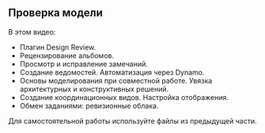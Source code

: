 ## Проверка модели

В этом видео:

- Плагин Design Review.
- Рецензирование альбомов.
- Просмотр и исправление замечаний.
- Создание ведомостей. Автоматизация через Dynamo.
- Основы моделирования при совместной работе. Увязка архитектурных и конструктивных решений.
- Создание координационных видов. Настройка отображения.
- Обмен заданиями: ревизионные облака.

Для самостоятельной работы используйте файлы из предыдущей части.

[](https://player.softculture.cc/embed/online/RPR/RPR_10.24.03_L9-2_Schedules)
